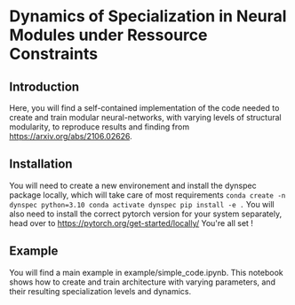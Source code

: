 # Dynamics of Specialization in Neural Modules under Ressource Constraints

## Introduction

Here, you will find a self-contained implementation of the code needed to create and train modular neural-networks, with varying levels of structural modularity, to reproduce results and finding from https://arxiv.org/abs/2106.02626.

## Installation
You will need to create a new environement and install the dynspec package locally, which will take care of most requirements
``
conda create -n dynspec python=3.10
conda activate dynspec
pip install -e .
``
You will also need to install the correct pytorch version for your system separately, head over to https://pytorch.org/get-started/locally/
You're all set !

## Example
You will find a main example in example/simple_code.ipynb. This notebook shows how to create and train architecture with varying parameters, and their resulting specialization levels and dynamics.  

